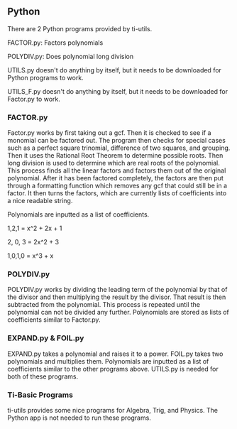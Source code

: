 <h2>
Python
</h2>

There are 2 Python programs provided by ti-utils.

FACTOR.py: Factors polynomials

POLYDIV.py: Does polynomial long division

UTILS.py doesn't do anything by itself, but it needs to be downloaded for Python programs to work.

UTILS_F.py doesn't do anything by itself, but it needs to be downloaded for Factor.py to work.


<h3>
FACTOR.py
</h3>

Factor.py works by first taking out a gcf. Then it is checked to see if a monomial
can be factored out. The program then checks for special cases such as a perfect square trinomial, 
difference of two squares, and grouping. Then it uses the Rational Root Theorem to determine
possible roots. Then long division is used to determine which are real roots of the polynomial.
This process finds all the linear factors and factors them out of the original polynomial.
After it has been factored completely, the factors are then put through a formatting function which
removes any gcf that could still be in a factor. It then turns the factors, which are currently lists of
coefficients into a nice readable string.

Polynomials are inputted as a list of coefficients.

1,2,1 = x^2 + 2x + 1

2, 0, 3 = 2x^2 + 3

1,0,1,0 = x^3 + x

<h3>
POLYDIV.py
</h3>

POLYDIV.py works by dividing the leading term of the polynomial 
by that of the divisor and then multiplying the result by the divisor. That result
is then subtracted from the polynomial. This process is repeated until 
the polynomial can not be divided any 
further. Polynomials are stored as lists of coefficients similar to Factor.py.

<h3>
EXPAND.py & FOIL.py
</h3>

EXPAND.py takes a polynomial and raises it to a power. FOIL.py takes two polynomials and multiplies them.
Polynomials are inputted as a list of coefficients similar to the other programs above.
UTILS.py is needed for both of these programs.

<h3>
Ti-Basic Programs
</h3>

ti-utils provides some nice programs for Algebra, Trig, and Physics. 
The Python app is not needed to run these programs.



